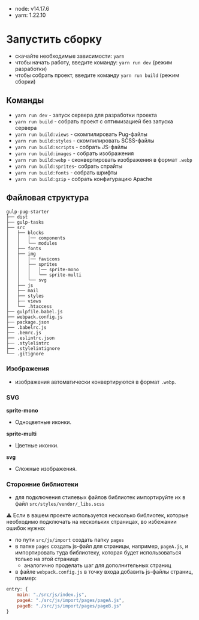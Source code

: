 - node: v14.17.6
- yarn: 1.22.10

# Запустить сборку

- скачайте необходимые зависимости: `yarn`
- чтобы начать работу, введите команду: `yarn run dev` (режим разработки)
- чтобы собрать проект, введите команду `yarn run build` (режим сборки)

## Команды

- `yarn run dev` - запуск сервера для разработки проекта
- `yarn run build` - собрать проект с оптимизацией без запуска сервера
- `yarn run build:views` - скомпилировать Pug-файлы
- `yarn run build:styles` - скомпилировать SCSS-файлы
- `yarn run build:scripts` - собрать JS-файлы
- `yarn run build:images` - собрать изображения
- `yarn run build:webp` - сконвертировать изображения в формат `.webp`
- `yarn run build:sprites`- собрать спрайты
- `yarn run build:fonts` - собрать шрифты
- `yarn run build:gzip` - собрать конфигурацию Apache

## Файловая структура

```
gulp-pug-starter
├── dist
├── gulp-tasks
├── src
│   ├── blocks
│   │   │── components
│   │   └── modules
│   ├── fonts
│   ├── img
│   │   │── favicons
│   │   ├── sprites
│   │   │   │── sprite-mono
│   │   │   └── sprite-multi
│   │   └── svg
│   ├── js
│   ├── mail
│   ├── styles
│   ├── views
│   └── .htaccess
├── gulpfile.babel.js
├── webpack.config.js
├── package.json
├── .babelrc.js
├── .bemrc.js
├── .eslintrc.json
├── .stylelintrc
├── .stylelintignore
└── .gitignore
```

### Изображения

- изображения автоматически конвертируются в формат `.webp`.

### SVG

**sprite-mono**

- Одноцветные иконки.

**sprite-multi**

- Цветные иконки.

**svg**

- Сложные изображения.

### Сторонние библиотеки

- для подключения стилевых файлов библиотек импортируйте их в файл `src/styles/vendor/_libs.scss`

:warning: Если в вашем проекте используется несколько библиотек, которые необходимо подключать на нескольких страницах, во избежании ошибок нужно:

- по пути `src/js/import` создать папку `pages`
- в папке `pages` создать js-файл для страницы, например, `pageA.js`, и импортировать туда библиотеку, которая будет использоваться только на этой странице
  - аналогично проделать шаг для дополнительных страниц
- в файле `webpack.config.js` в точку входа добавить js-файлы страниц, пример:

```javascript
entry: {
    main: "./src/js/index.js",
    pageA: "./src/js/import/pages/pageA.js",
    pageB: "./src/js/import/pages/pageB.js"
}
```
